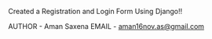 Created a Registration and Login Form Using Django!!

AUTHOR - Aman Saxena
EMAIL - aman16nov.as@gmail.com
